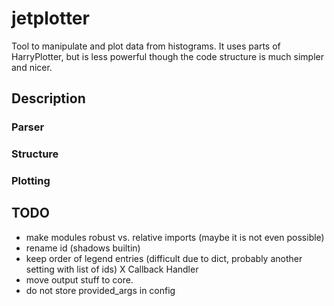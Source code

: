 # jetplotter

Tool to manipulate and plot data from histograms. It uses parts of HarryPlotter,
but is less powerful though the code structure is much simpler and nicer.

## Description

### Parser

### Structure

### Plotting

## TODO
  - make modules robust vs. relative imports (maybe it is not even possible)
  - rename id (shadows builtin)
  - keep order of legend entries (difficult due to dict, probably another setting with list of ids)
  X Callback Handler
  - move output stuff to core.
  - do not store provided_args in config

